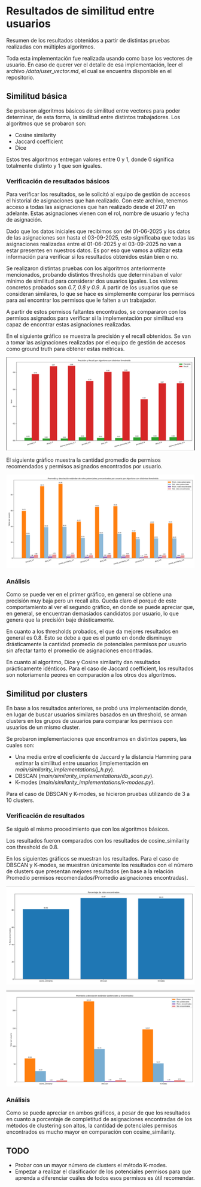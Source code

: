 # Resultados de similitud entre usuarios

Resumen de los resultados obtenidos a partir de distintas pruebas realizadas con múltiples algoritmos.

Toda esta implementación fue realizada usando como base los vectores de usuario. En caso de querer ver el detalle de esa implementación, leer el archivo */data/user_vector.md*, el cual se encuentra disponible en el repositorio.

## Similitud básica

Se probaron algoritmos básicos de similitud entre vectores para poder determinar, de esta forma, la similitud entre distintos trabajadores. Los algoritmos que se probaron son:

- Cosine similarity
- Jaccard coefficient
- Dice

Estos tres algoritmos entregan valores entre 0 y 1, donde 0 significa totalmente distinto y 1 que son iguales.

### Verificación de resultados básicos

Para verificar los resultados, se le solicitó al equipo de gestión de accesos el historial de asignaciones que han realizado. Con este archivo, tenemos acceso a todas las asignaciones que han realizado desde el 2017 en adelante. Estas asignaciones vienen con el rol, nombre de usuario y fecha de asignación.

Dado que los datos iniciales que recibimos son del 01-06-2025 y los datos de las asignaciones son hasta el 03-09-2025, esto significaba que todas las asignaciones realizadas entre el 01-06-2025 y el 03-09-2025 no van a estar presentes en nuestros datos. Es por eso que vamos a utilizar esta información para verificar si los resultados obtenidos están bien o no.

Se realizaron distintas pruebas con los algoritmos anteriormente mencionados, probando distintos thresholds que determinaban el valor mínimo de similitud para considerar dos usuarios iguales. Los valores concretos probados son *0.7, 0.8 y 0.9*. A partir de los usuarios que se consideran similares, lo que se hace es simplemente comparar los permisos para así encontrar los permisos que le falten a un trabajador.

A partir de estos permisos faltantes encontrados, se compararon con los permisos asignados para verificar si la implementación por similitud era capaz de encontrar estas asignaciones realizadas.

En el siguiente gráfico se muestra la precisión y el recall obtenidos. Se van a tomar las asignaciones realizadas por el equipo de gestión de accesos como ground truth para obtener estas métricas.


![alt text](precision_recall_basic.png)

El siguiente gráfico muestra la cantidad promedio de permisos recomendados y permisos asignados encontrados por usuario.


![alt text](basic_results.png)

### Análisis

Como se puede ver en el primer gráfico, en general se obtiene una precisión muy baja pero un recall alto. Queda claro el porqué de este comportamiento al ver el segundo gráfico, en donde se puede apreciar que, en general, se encuentran demasiados candidatos por usuario, lo que genera que la precisión baje drásticamente.

En cuanto a los thresholds probados, el que da mejores resultados en general es 0.8. Esto se debe a que es el punto en donde disminuye drásticamente la cantidad promedio de potenciales permisos por usuario sin afectar tanto el promedio de asignaciones encontradas.

En cuanto al algoritmo, Dice y Cosine similarity dan resultados prácticamente idénticos. Para el caso de Jaccard coefficient, los resultados son notoriamente peores en comparación a los otros dos algoritmos.

## Similitud por clusters

En base a los resultados anteriores, se probó una implementación donde, en lugar de buscar usuarios similares basados en un threshold, se arman clusters en los grupos de usuarios para comparar los permisos con usuarios de un mismo cluster.

Se probaron implementaciones que encontramos en distintos papers, las cuales son:

- Una media entre el coeficiente de Jaccard y la distancia Hamming para estimar la similitud entre usuarios (implementación en *main/similarity_implementations/j_h.py*).
- DBSCAN (*main/similarity_implementations/db_scan.py*).
- K-modes (*main/similarity_implementations/k-modes.py*).

Para el caso de DBSCAN y K-modes, se hicieron pruebas utilizando de 3 a 10 clusters.

### Verificación de resultados

Se siguió el mismo procedimiento que con los algoritmos básicos.

Los resultados fueron comparados con los resultados de cosine_similarity con threshold de 0.8.

En los siguientes gráficos se muestran los resultados. Para el caso de DBSCAN y K-modes, se muestran únicamente los resultados con el número de clusters que presentan mejores resultados (en base a la relación Promedio permisos recomendados/Promedio asignaciones encontradas).


![alt text](clusters_results.png)


![alt text](clusters_results_data.png)

### Análisis

Como se puede apreciar en ambos gráficos, a pesar de que los resultados en cuanto a porcentaje de completitud de asignaciones encontradas de los métodos de clustering son altos, la cantidad de potenciales permisos encontrados es mucho mayor en comparación con cosine_similarity.

## TODO

- Probar con un mayor número de clusters el método K-modes.
- Empezar a realizar el clasificador de los potenciales permisos para que aprenda a diferenciar cuáles de todos esos permisos es útil recomendar.
  